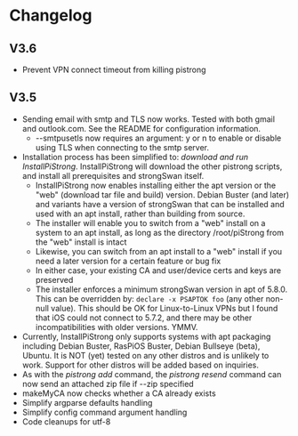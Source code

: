 # Changelog

## V3.6

* Prevent VPN connect timeout from killing pistrong

## V3.5

* Sending email with smtp and TLS now works. Tested with both gmail and outlook.com. See the README for configuration information.
  * --smtpusetls now requires an argument: y or n to enable or disable using TLS when connecting to the smtp server.
* Installation process has been simplified to: *download and run InstallPiStrong*. InstallPiStrong will download the other pistrong scripts, and install all prerequisites and strongSwan itself.
  *  InstallPiStrong now enables installing either the apt version or the "web" (download tar file and build) version. Debian Buster (and later) and variants have a version of strongSwan that can be installed and used with an apt install, rather than building from source.
  * The installer will enable you to switch from a "web" install on a system to an apt install, as long as the directory /root/piStrong from the "web" install is intact
  * Likewise, you can switch from an apt install to a "web" install if you need a later version for a certain feature or bug fix
  * In either case, your existing CA and user/device certs and keys are preserved
  * The installer enforces a minimum strongSwan version in apt of 5.8.0. This can be overridden by: `declare -x PSAPTOK foo` (any other non-null value). This should be OK for Linux-to-Linux VPNs but I found that iOS could not connect to 5.7.2, and there may be other incompatibilities with older versions. YMMV.
* Currently, InstallPiStrong only supports systems with apt packaging including Debian Buster, RasPiOS Buster, Debian Bullseye (beta), Ubuntu. It is NOT (yet) tested on any other distros and is unlikely to work. Support for other distros will be added based on inquiries.
* As with the *pistrong add* command, the *pistrong resend* command can now send an attached zip file if --zip specified
* makeMyCA now checks whether a CA already exists
* Simplify argparse defaults handling
* Simplify config command argument handling
* Code cleanups for utf-8


